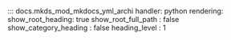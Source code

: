 # 
::: docs.mkds_mod_mkdocs_yml_archi
    handler: python
    rendering:
      show_root_heading: true
      show_root_full_path : false
      show_category_heading : false
      heading_level : 1